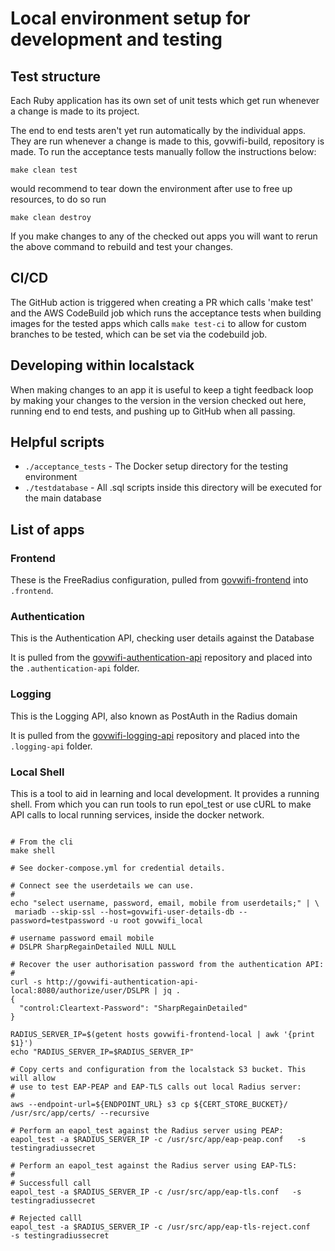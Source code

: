 # Local environment setup for development and testing

## Test structure

Each Ruby application has its own set of unit tests which get run whenever a
change is made to its project.

The end to end tests aren't yet run automatically by the individual apps.
They are run whenever a change is made to this, govwifi-build, repository is made.
To run the acceptance tests manually follow the instructions below:

```console
make clean test
```

would recommend to tear down the environment after use to free up resources, to do so run

```console
make clean destroy
```

If you make changes to any of the checked out apps you will want to rerun the
above command to rebuild and test your changes.

## CI/CD

The GitHub action is triggered when creating a PR which calls 'make test' and the AWS CodeBuild job which runs the acceptance tests when building images for the tested apps which calls `make test-ci` to allow for custom branches to be tested, which can be set via the codebuild job.

## Developing within localstack

When making changes to an app it is useful to keep a tight feedback loop by
making your changes to the version in the version checked out here, running end
to end tests, and pushing up to GitHub when all passing.

## Helpful scripts

- `./acceptance_tests` - The Docker setup directory for the testing environment
- `./testdatabase` - All .sql scripts inside this directory will be executed for the main database

## List of apps

### Frontend

These is the FreeRadius configuration, pulled from
[govwifi-frontend](https://github.com/GovWifi/govwifi-frontend) into `.frontend`.

### Authentication

This is the Authentication API, checking user details against the Database

It is pulled from the [govwifi-authentication-api](https://github.com/GovWifi/govwifi-authentication-api) repository
and placed into the `.authentication-api` folder.

### Logging

This is the Logging API, also known as PostAuth in the Radius domain

It is pulled from the [govwifi-logging-api](https://github.com/GovWifi/govwifi-logging-api) repository
and placed into the `.logging-api` folder.

### Local Shell

This is a tool to aid in learning and local development. It provides a running
shell. From which you can run tools to run epol_test or use cURL to make API calls to local running services, inside the docker network.

```

# From the cli
make shell

# See docker-compose.yml for credential details.

# Connect see the userdetails we can use.
#
echo "select username, password, email, mobile from userdetails;" | \
 mariadb --skip-ssl --host=govwifi-user-details-db --password=testpassword -u root govwifi_local

# username password email mobile
# DSLPR SharpRegainDetailed NULL NULL

# Recover the user authorisation password from the authentication API:
#
curl -s http://govwifi-authentication-api-local:8080/authorize/user/DSLPR | jq .
{
  "control:Cleartext-Password": "SharpRegainDetailed"
}

RADIUS_SERVER_IP=$(getent hosts govwifi-frontend-local | awk '{print $1}')
echo "RADIUS_SERVER_IP=$RADIUS_SERVER_IP"

# Copy certs and configuration from the localstack S3 bucket. This will allow
# use to test EAP-PEAP and EAP-TLS calls out local Radius server:
#
aws --endpoint-url=${ENDPOINT_URL} s3 cp ${CERT_STORE_BUCKET}/ /usr/src/app/certs/ --recursive

# Perform an eapol_test against the Radius server using PEAP:
eapol_test -a $RADIUS_SERVER_IP -c /usr/src/app/eap-peap.conf   -s testingradiussecret

# Perform an eapol_test against the Radius server using EAP-TLS:
#
# Successfull call
eapol_test -a $RADIUS_SERVER_IP -c /usr/src/app/eap-tls.conf   -s testingradiussecret

# Rejected calll
eapol_test -a $RADIUS_SERVER_IP -c /usr/src/app/eap-tls-reject.conf   -s testingradiussecret


```
